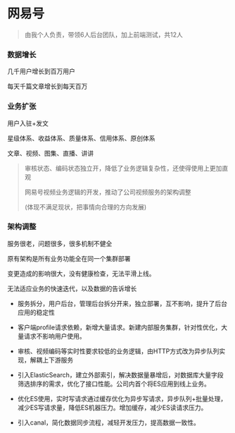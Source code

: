 # 网易号

> 由我个人负责，带领6人后台团队，加上前端测试，共12人

### 数据增长

几千用户增长到百万用户

每天千篇文章增长到每天百万

### 业务扩张

用户入驻+发文

星级体系、收益体系、质量体系、信用体系、原创体系

文章、视频、图集、直播、讲讲

> 审核状态、编码状态独立开，降低了业务逻辑复杂性，还使得使用上更加直观
>
> 网易号视频业务逻辑的开发，推动了公司视频服务的架构调整
>
> (体现不满足现状，把事情向合理的方向发展)

### 架构调整

服务很老，问题很多，很多机制不健全

原有架构是所有业务功能全在同一个集群部署

变更造成的影响很大，没有健康检查，无法平滑上线。

无法适应业务的快速迭代，以及数据的告诉增长

- 服务拆分，用户后台，管理后台拆分开来，独立部署，互不影响，提升了后台应用的稳定性

- 客户端profile请求依赖，新增大量请求。新建内部服务集群，针对性优化，大量请求不影响用户使用。
- 审核、视频编码等实时性要求较低的业务逻辑，由HTTP方式改为异步队列实现，解耦上下游服务
- 引入ElasticSearch，建立外部索引，解决数据量暴增后，对数据库大量字段筛选排序的需求，优化了接口性能。公司内首个将ES应用到线上业务。
- 优化ES使用，实时写请求通过缓存优化为异步写请求，异步队列+批量处理，减少ES写请求量，降低ES机器压力。增加缓存，减少ES读请求压力。

- 引入canal，简化数据同步流程，减轻开发压力，提高数据一致性。

